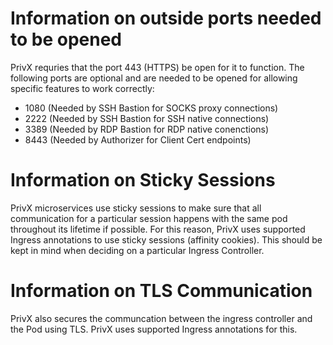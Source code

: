 # Information on outside ports needed to be opened

PrivX requries that the port 443 (HTTPS) be open for it to function. The
following ports are optional and are needed to be opened for allowing specific
features to work correctly:

- 1080 (Needed by SSH Bastion for SOCKS proxy connections)
- 2222 (Needed by SSH Bastion for SSH native connections)
- 3389 (Needed by RDP Bastion for RDP native conenctions)
- 8443 (Needed by Authorizer for Client Cert endpoints)

# Information on Sticky Sessions

PrivX microservices use sticky sessions to make sure that all communication
for a particular session happens with the same pod throughout its lifetime if
possible. For this reason, PrivX uses supported Ingress annotations to use
sticky sessions (affinity cookies). This should be kept in mind
when deciding on a particular Ingress Controller.

# Information on TLS Communication

PrivX also secures the communcation between the ingress controller and the Pod
using TLS. PrivX uses supported Ingress annotations for this.
